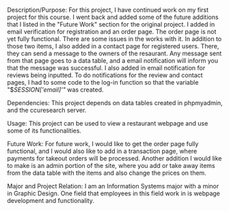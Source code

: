 Description/Purpose: For this project, I have continued work on my first project for this course. I went back and added some of the future additions that I listed in the "Future Work" section for the original project. I added in email verification for registration and an order page. The order page is not yet fully functional. There are some issues in the works with it. In addition to those two items, I also added in a contact page for registered users. There, they can send a message to the owners of the resaurant. Any message sent from that page goes to a data table, and a email notification will inform you that the message was successful. I also added in email notification for reviews being inputted. To do notifications for the review and contact pages, I had to some code to the log-in function so that the variable "$_SESSION['email]'"_ was created.

Dependencies: This project depends on data tables created in phpmyadmin, and the ccuresearch server.

Usage: This project can be used to view a restaurant webpage and use some of its functionalities.

Future Work: For future work, I would like to get the order page fully functional, and I would also like to add in a
transaction page, where payments for takeout orders will be processed. Another addition I would like to make is an admin portion of the site, where you add or take away items from the data table with the items and also change the prices on them.

Major and Project Relation: I am an Information Systems major with a minor in Graphic Design. One field that employees
in this field work in is webpage development and functionality.
